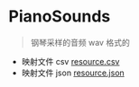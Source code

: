 # PianoSounds

> 钢琴采样的音频 wav 格式的

- 映射文件 csv [resource.csv](resource/resource.csv)
- 映射文件 json [resource.json](resource/resource.json)
